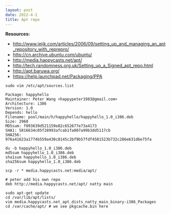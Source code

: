 ```yaml
---
layout: post
date: 2012-4-1
title: Apt repo
---
```

__Resources:__

- <http://www.jejik.com/articles/2006/09/setting_up_and_managing_an_apt_repository_with_reprepro/>
- <http://cn.archive.ubuntu.com/ubuntu/>
- <http://media.happycasts.net/apt/>
- <http://tech.randomness.org.uk/Setting_up_a_Signed_apt_repo.html>
- <http://apt.baruwa.org/>
- <https://help.launchpad.net/Packaging/PPA>

~~~
sudo vim /etc/apt/sources.list
~~~

~~~
Package: happyhello
Maintainer: Peter Wang <happypeter1983@gmail.com>
Architecture: i386
Version: 1.0
Depends: hello
Filename: pool/main/h/happyhello/happyhello_1.0_i386.deb
Size: 2960
MD5sum: f093639d521159e82c652677e73a4173
SHA1: 5816634c05f28993afcab1fa007a99b3dd5117cb
SHA256: 976a41623a1774b559a430c8145c2bf9b57fdf4581523b732c286e631d6e75fa
~~~

~~~
du -b happyhello_1.0_i386.deb
md5sum happyhello_1.0_i386.deb
sha1sum happyhello_1.0_i386.deb
sha256sum happyhello_1.0_i386.deb
~~~

~~~
scp -r * media.happycasts.net:media/apt/
~~~

~~~
# peter add his own repo
deb http://media.happycasts.net/apt/ natty main
~~~

~~~
sudo apt-get update
cd /var/lib/apt/lists/
vim media.happycasts.net_apt_dists_natty_main_binary-i386_Packages
cd /var/cache/apt/ # we see pkgcache.bin here
~~~

